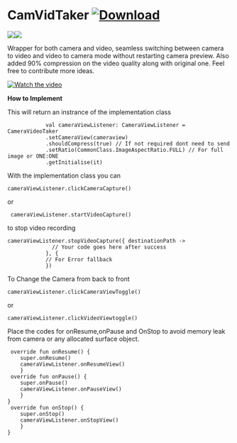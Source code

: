 # CamVidTaker [ ![Download](https://api.bintray.com/packages/bodhidipta-dev/CamVidTaker/com.internal.bodhidipta.camvid/images/download.svg) ](https://bintray.com/bodhidipta-dev/CamVidTaker/com.internal.bodhidipta.camvid/_latestVersion)

<a href='https://bintray.com/bodhidipta-dev/CamVidTaker/com.internal.bodhidipta.camvid?source=watch' alt='Get automatic notifications about new "com.internal.bodhidipta.camvid" versions'><img src='https://www.bintray.com/docs/images/bintray_badge_bw.png'></a><a href='https://bintray.com/bodhidipta-dev/CamVidTaker/com.internal.bodhidipta.camvid?source=watch' alt='Get automatic notifications about new "com.internal.bodhidipta.camvid" versions'><img src='https://www.bintray.com/docs/images/bintray_badge_bw.png'></a>

Wrapper for both camera and video, seamless switching between camera to video and video to camera mode without restarting camera preview. Also  added 90% compression on the video quality along with original one.
Feel free to contribute more ideas.

[![Watch the video](https://youtu.be/--2surmu1uU)](https://youtu.be/--2surmu1uU)

<b> How to Implement </b>

 This will return an instrance of the implementation class 
 
                val cameraViewListener: CameraViewListener = CameraVideoTaker
                .setCameraView(cameraview)
                .shouldCompress(true) // If not required dont need to send
                .setRatio(CommonClass.ImageAspectRatio.FULL) // For full image or ONE:ONE
                .getInitialise(it)
                
With the implementation class you can 

    cameraViewListener.clickCameraCapture()

or

     cameraViewListener.startVideoCapture()

to stop video recording
    
    cameraViewListener.stopVideoCapture({ destinationPath ->
                  // Your code goes here after success
                }, {
                // For Error fallback
                })
                
                
To Change the Camera from back to front
   
    cameraViewListener.clickCameraViewToggle()    

or

    cameraViewListener.clickVideoViewtoggle()

Place the codes for onResume,onPause and OnStop
to avoid memory leak from camera or any allocated surface object.
    
     override fun onResume() {
        super.onResume()
        cameraViewListener.onResumeView()
        }
     override fun onPause() {
        super.onPause()
        cameraViewListener.onPauseView()
        }
    }
     override fun onStop() {
        super.onStop()
        cameraViewListener.onStopView()
        }
    }    
  
  
